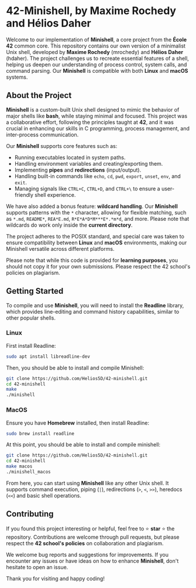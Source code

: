 # 42-Minishell, by Maxime Rochedy and Hélios Daher

Welcome to our implementation of **Minishell**, a core project from the **École 42** common core. This repository contains our own version of a minimalist Unix shell, developed by **Maxime Rochedy** (mrochedy) and **Hélios Daher** (hdaher). The project challenges us to recreate essential features of a shell, helping us deepen our understanding of process control, system calls, and command parsing. Our **Minishell** is compatible with both **Linux** and **macOS** systems.

## About the Project

**Minishell** is a custom-built Unix shell designed to mimic the behavior of major shells like **bash**, while staying minimal and focused. This project was a collaborative effort, following the principles taught at **42**, and it was crucial in enhancing our skills in C programming, process management, and inter-process communication.

Our **Minishell** supports core features such as:

- Running executables located in system paths.
- Handling environment variables and creating/exporting them.
- Implementing **pipes** and **redirections** (input/output).
- Handling built-in commands like `echo`, `cd`, `pwd`, `export`, `unset`, `env`, and `exit`.
- Managing signals like `CTRL+C`, `CTRL+D`, and `CTRL+\` to ensure a user-friendly shell experience.

We have also added a bonus feature: **wildcard handling**. Our **Minishell** supports patterns with the `*` character, allowing for flexible matching, such as `*.md`, `README*`, `REA*E.md`, `R*E*A*D*M***E*.*m*d`, and more. Please note that wildcards do work only inside the **current directory**.

The project adheres to the POSIX standard, and special care was taken to ensure compatibility between **Linux** and **macOS** environments, making our Minishell versatile across different platforms.

Please note that while this code is provided for **learning purposes**, you should not copy it for your own submissions. Please respect the 42 school's policies on plagiarism.

## Getting Started

To compile and use **Minishell**, you will need to install the **Readline** library, which provides line-editing and command history capabilities, similar to other popular shells.

### Linux

First install Readline:

```bash
sudo apt install libreadline-dev
```

Then, you should be able to install and compile Minishell:

```bash
git clone https://github.com/Helios5D/42-minishell.git
cd 42-minishell
make
./minishell
```

### MacOS

Ensure you have **Homebrew** installed, then install Readline:

```bash
sudo brew install readline
```

At this point, you should be able to install and compile minishell:

```bash
git clone https://github.com/Helios5D/42-minishell.git
cd 42-minishell
make macos
./minishell_macos
```

From here, you can start using **Minishell** like any other Unix shell. It supports command execution, piping (`|`), redirections (`>`, `<`, `>>`), heredocs (`<<`) and basic shell operations.

## Contributing

If you found this project interesting or helpful, feel free to ⭐️ **star** ⭐️ the repository. Contributions are welcome through pull requests, but please respect the **42 school's policies** on collaboration and plagiarism.

We welcome bug reports and suggestions for improvements. If you encounter any issues or have ideas on how to enhance **Minishell**, don't hesitate to open an issue.

Thank you for visiting and happy coding!
